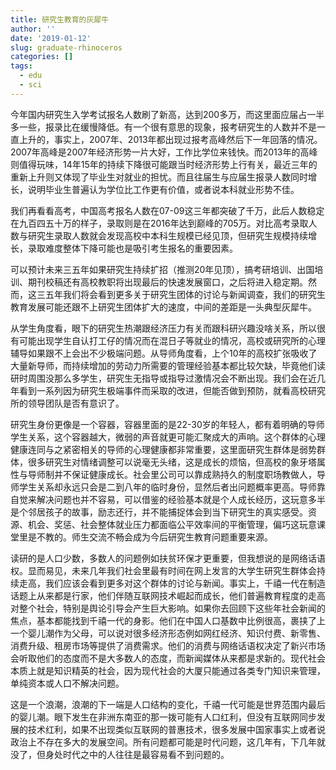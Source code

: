 ```yaml
---
title: 研究生教育的灰犀牛
author: ''
date: '2019-01-12'
slug: graduate-rhinoceros
categories: []
tags:
  - edu
  - sci
---
```


今年国内研究生入学考试报名人数刷了新高，达到200多万，而这里面应届占一半多一些，报录比在缓慢降低。有一个很有意思的现象，报考研究生的人数并不是一直上升的，事实上，2007年、2013年都出现过报考高峰然后下一年回落的情况。2007年高峰是2007年经济形势一片大好，工作比学位来钱快。而2013年的高峰则值得玩味，14年15年的持续下降很可能跟当时经济形势上行有关，最近三年的重新上升则又体现了毕业生对就业的担忧。而且往届生与应届生报录人数同时增长，说明毕业生普遍认为学位比工作更有价值，或者说本科就业形势不佳。

我们再看看高考，中国高考报名人数在07-09这三年都突破了千万，此后人数稳定在九百四五十万的样子，录取则是在2016年达到巅峰的705万。对比高考录取人数与研究生录取人数就会发现高校中本科生规模已经见顶，但研究生规模持续增长，录取难度整体下降可能也是吸引考生报名的重要因素。

可以预计未来三五年如果研究生持续扩招（推测20年见顶），搞考研培训、出国培训、期刊校稿还有高校教职将出现最后的快速发展窗口，之后将进入稳定期。然而，这三五年我们将会看到更多关于研究生团体的讨论与新闻调查，我们的研究生教育发展可能还跟不上研究生团体扩大的速度，中间的差距是一头典型灰犀牛。

从学生角度看，眼下的研究生热潮跟经济压力有关而跟科研兴趣没啥关系，所以很有可能出现学生自认打工仔的情况而在混日子等就业的情况，高校或研究所的心理辅导如果跟不上会出不少极端问题。从导师角度看，上个10年的高校扩张吸收了大量新导师，而持续增加的劳动力所需要的管理经验基本都比较欠缺，毕竟他们读研时周围没那么多学生，研究生无指导或指导过激情况会不断出现。我们会在近几年看到一系列因为研究生极端事件而采取的改进，但能否做到预防，就看高校研究所的领导团队是否有意识了。

研究生身份更像是一个容器，容器里面的是22-30岁的年轻人，都有着明确的导师学生关系，这个容器越大，微弱的声音就更可能汇聚成大的声响。这个群体的心理健康连同与之紧密相关的导师的心理健康都非常重要，这里面研究生群体是弱势群体，很多研究生对情绪调整可以说毫无头绪，这是成长的烦恼，但高校的象牙塔属性与导师制并不保证健康成长。社会里公司可以靠成熟持久的制度职场教做人，导师学生关系却永远只会是二到八年的临时身份，显然后者出问题概率更高。导师靠自觉来解决问题也并不容易，可以借鉴的经验基本就是个人成长经历，这玩意多半是个邻居孩子的故事，励志还行，并不能捕捉体会到当下研究生的真实感受。资源、机会、奖惩、社会整体就业压力都面临公平效率间的平衡管理，偏巧这玩意课堂里是不教的。师生交流不畅会成为今后研究生教育问题重要来源。

读研的是人口少数，多数人的问题例如扶贫环保才更重要，但我想说的是网络话语权。显而易见，未来几年我们社会里最有时间在网上发言的大学生研究生群体会持续走高，我们应该会看到更多对这个群体的讨论与新闻。事实上，千禧一代在制造话题上从来都是行家，他们伴随互联网技术崛起而成长，他们普遍教育程度的走高对整个社会，特别是舆论引导会产生巨大影响。如果你去回顾下这些年社会新闻的焦点，基本都能找到千禧一代的身影。他们在中国人口基数中比例很高，裹挟了上一个婴儿潮作为父母，可以说对很多经济形态例如网红经济、知识付费、新零售、消费升级、租房市场等提供了消费需求。他们的消费与网络话语权决定了新兴市场会听取他们的态度而不是大多数人的态度，而新闻媒体从来都是求新的。现代社会本质上就是知识精英的社会，因为现代社会的大厦只能通过各类专门知识来管理，单纯资本或人口不解决问题。

这是一个浪潮，浪潮的下一端是人口结构的变化，千禧一代可能是世界范围内最后的婴儿潮。眼下发生在非洲东南亚的那一拨可能有人口红利，但没有互联网同步发展的技术红利，如果不出现类似互联网的普惠技术，很多发展中国家事实上或者说政治上不存在多大的发展空间。所有问题都可能是时代问题，这几年有，下几年就没了，但身处时代之中的人往往是最容易看不到问题的。
